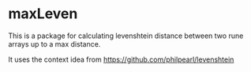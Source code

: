 # maxLeven
This is a package for calculating levenshtein distance between two rune arrays
up to a max distance. 

It uses the context idea from https://github.com/philpearl/levenshtein

